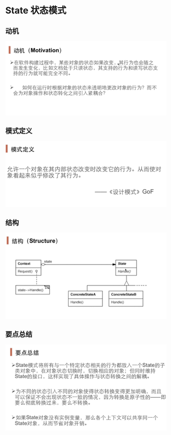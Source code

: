 # State 状态模式

## 动机

![](./State%20状态模式%20动机.png)


## 模式定义

![](./State%20状态模式%20模式定义.png)

## 结构 

![](./State%20状态模式%20结构.png)


## 要点总结

![](./State%20状态模式%20要点总结.png)